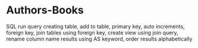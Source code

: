 # Authors-Books
SQL run query creating table, add to table, primary key, auto increments, foreign key, join tables using foreign key, create view using join query, rename column name results using AS keyword, order results alphabetically
